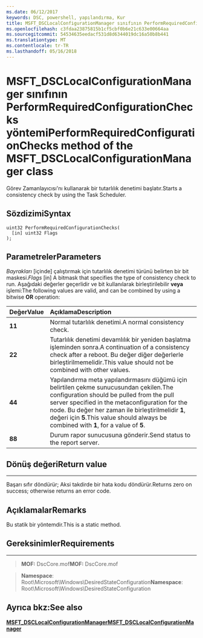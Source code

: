 ```yaml
---
ms.date: 06/12/2017
keywords: DSC, powershell, yapılandırma, Kur
title: MSFT_DSCLocalConfigurationManager sınıfının PerformRequiredConfigurationChecks yöntemi
ms.openlocfilehash: c3fdaa23875815b1cf5cbf0b6e21c633e00664aa
ms.sourcegitcommit: 54534635eedacf531d8d6344019dc16a50b8b441
ms.translationtype: MT
ms.contentlocale: tr-TR
ms.lasthandoff: 05/16/2018
---
```

# <a name="performrequiredconfigurationchecks-method-of-the-msftdsclocalconfigurationmanager-class"></a><span data-ttu-id="4007a-103">MSFT_DSCLocalConfigurationManager sınıfının PerformRequiredConfigurationChecks yöntemi</span><span class="sxs-lookup"><span data-stu-id="4007a-103">PerformRequiredConfigurationChecks method of the MSFT_DSCLocalConfigurationManager class</span></span>

<span data-ttu-id="4007a-104">Görev Zamanlayıcısı'nı kullanarak bir tutarlılık denetimi başlatır.</span><span class="sxs-lookup"><span data-stu-id="4007a-104">Starts a consistency check by using the Task Scheduler.</span></span>

<a name="syntax"></a><span data-ttu-id="4007a-105">Sözdizimi</span><span class="sxs-lookup"><span data-stu-id="4007a-105">Syntax</span></span>
------

```mof
uint32 PerformRequiredConfigurationChecks(
  [in] uint32 Flags
);
```

<a name="parameters"></a><span data-ttu-id="4007a-106">Parametreler</span><span class="sxs-lookup"><span data-stu-id="4007a-106">Parameters</span></span>
----------

<span data-ttu-id="4007a-107">*Bayrakları* \[içinde\] çalıştırmak için tutarlılık denetimi türünü belirten bir bit maskesi.</span><span class="sxs-lookup"><span data-stu-id="4007a-107">*Flags* \[in\] A bitmask that specifies the type of consistency check to run.</span></span> <span data-ttu-id="4007a-108">Aşağıdaki değerler geçerlidir ve bit kullanılarak birleştirilebilir **veya** işlemi:</span><span class="sxs-lookup"><span data-stu-id="4007a-108">The following values are valid, and can be combined by using a bitwise **OR** operation:</span></span>

|<span data-ttu-id="4007a-109">Değer</span><span class="sxs-lookup"><span data-stu-id="4007a-109">Value</span></span> |<span data-ttu-id="4007a-110">Açıklama</span><span class="sxs-lookup"><span data-stu-id="4007a-110">Description</span></span> |
|:--- |:---|
|<span data-ttu-id="4007a-111">**1**</span><span class="sxs-lookup"><span data-stu-id="4007a-111">**1**</span></span> | <span data-ttu-id="4007a-112">Normal tutarlılık denetimi.</span><span class="sxs-lookup"><span data-stu-id="4007a-112">A normal consistency check.</span></span> |
|<span data-ttu-id="4007a-113">**2**</span><span class="sxs-lookup"><span data-stu-id="4007a-113">**2**</span></span> | <span data-ttu-id="4007a-114">Tutarlılık denetimi devamlılık bir yeniden başlatma işleminden sonra.</span><span class="sxs-lookup"><span data-stu-id="4007a-114">A continuation of a consistency check after a reboot.</span></span> <span data-ttu-id="4007a-115">Bu değer diğer değerlerle birleştirilmemelidir.</span><span class="sxs-lookup"><span data-stu-id="4007a-115">This value should not be combined with other values.</span></span> |
|<span data-ttu-id="4007a-116">**4**</span><span class="sxs-lookup"><span data-stu-id="4007a-116">**4**</span></span> | <span data-ttu-id="4007a-117">Yapılandırma meta yapılandırmasını düğümü için belirtilen çekme sunucusundan çekilen.</span><span class="sxs-lookup"><span data-stu-id="4007a-117">The configuration should be pulled from the pull server specified in the metaconfiguration for the node.</span></span> <span data-ttu-id="4007a-118">Bu değer her zaman ile birleştirilmelidir **1**, değeri için **5**.</span><span class="sxs-lookup"><span data-stu-id="4007a-118">This value should always be combined with **1**, for a value of **5**.</span></span> |
|<span data-ttu-id="4007a-119">**8**</span><span class="sxs-lookup"><span data-stu-id="4007a-119">**8**</span></span> | <span data-ttu-id="4007a-120">Durum rapor sunucusuna gönderir.</span><span class="sxs-lookup"><span data-stu-id="4007a-120">Send status to the report server.</span></span> |

## <a name="return-value"></a><span data-ttu-id="4007a-121">Dönüş değeri</span><span class="sxs-lookup"><span data-stu-id="4007a-121">Return value</span></span>
------------

<span data-ttu-id="4007a-122">Başarı sıfır döndürür; Aksi takdirde bir hata kodu döndürür.</span><span class="sxs-lookup"><span data-stu-id="4007a-122">Returns zero on success; otherwise returns an error code.</span></span>

## <a name="remarks"></a><span data-ttu-id="4007a-123">Açıklamalar</span><span class="sxs-lookup"><span data-stu-id="4007a-123">Remarks</span></span>

<span data-ttu-id="4007a-124">Bu statik bir yöntemdir.</span><span class="sxs-lookup"><span data-stu-id="4007a-124">This is a static method.</span></span>

## <a name="requirements"></a><span data-ttu-id="4007a-125">Gereksinimler</span><span class="sxs-lookup"><span data-stu-id="4007a-125">Requirements</span></span>
------------
><span data-ttu-id="4007a-126">**MOF:** DscCore.mof</span><span class="sxs-lookup"><span data-stu-id="4007a-126">**MOF:** DscCore.mof</span></span>

><span data-ttu-id="4007a-127">**Namespace**: Root\Microsoft\Windows\DesiredStateConfiguration</span><span class="sxs-lookup"><span data-stu-id="4007a-127">**Namespace**: Root\Microsoft\Windows\DesiredStateConfiguration</span></span>


## <a name="see-also"></a><span data-ttu-id="4007a-128">Ayrıca bkz:</span><span class="sxs-lookup"><span data-stu-id="4007a-128">See also</span></span>


[<span data-ttu-id="4007a-129">**MSFT_DSCLocalConfigurationManager**</span><span class="sxs-lookup"><span data-stu-id="4007a-129">**MSFT_DSCLocalConfigurationManager**</span></span>](msft-dsclocalconfigurationmanager.md)